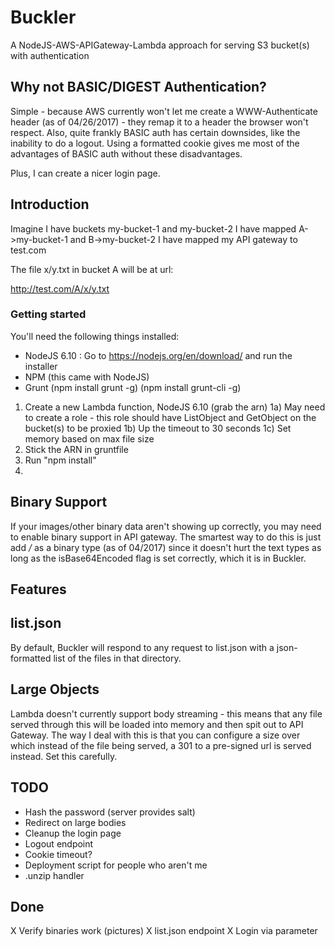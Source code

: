 # Buckler
A NodeJS-AWS-APIGateway-Lambda approach for serving S3 bucket(s) with authentication


## Why not BASIC/DIGEST Authentication?

Simple - because AWS currently won't let me create a WWW-Authenticate header (as of 04/26/2017) - they remap it
to a header the browser won't respect.  Also, quite frankly BASIC auth has certain downsides, like the inability
to do a logout.  Using a formatted cookie gives me most of the advantages of BASIC auth without these disadvantages.

Plus, I can create a nicer login page.

## Introduction

Imagine I have buckets my-bucket-1 and my-bucket-2
I have mapped A->my-bucket-1 and B->my-bucket-2
I have mapped my API gateway to test.com

The file x/y.txt in bucket A will be at url:

http://test.com/A/x/y.txt


### Getting started
You'll need the following things installed:
* NodeJS 6.10 : Go to https://nodejs.org/en/download/ and run the installer
* NPM (this came with NodeJS)
* Grunt (npm install grunt -g) (npm install grunt-cli -g)

1) Create a new Lambda function, NodeJS 6.10 (grab the arn) 
1a) May need to create a role - this role should have ListObject and GetObject on the bucket(s) to be proxied
1b) Up the timeout to 30 seconds
1c) Set memory based on max file size
2) Stick the ARN in gruntfile
3) Run "npm install"
4) 

## Binary Support
If your images/other binary data aren't showing up correctly, you may need to enable binary support in API gateway.
The smartest way to do this is just add */* as a binary type (as of 04/2017) since it doesn't hurt the text
 types as long as the isBase64Encoded flag is set correctly, which it is in Buckler.

## Features

## list.json
By default, Buckler will respond to any request to list.json with a json-formatted list of the files in that
directory.  

## Large Objects
Lambda doesn't currently support body streaming - this means that any file served through this will be loaded into
memory and then spit out to API Gateway.  The way I deal with this is that you can configure a size over which instead
of the file being served, a 301 to a pre-signed url is served instead.  Set this carefully.

## TODO

* Hash the password (server provides salt)
* Redirect on large bodies
* Cleanup the login page
* Logout endpoint
* Cookie timeout?
* Deployment script for people who aren't me
* .unzip handler

## Done
X Verify binaries work (pictures)
X list.json endpoint
X Login via parameter





